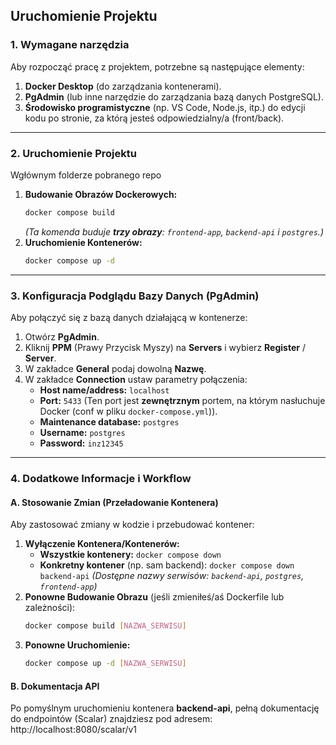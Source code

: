 ## Uruchomienie Projektu

### 1. Wymagane narzędzia
Aby rozpocząć pracę z projektem, potrzebne są następujące elementy:
1.  **Docker Desktop** (do zarządzania kontenerami).
2.  **PgAdmin** (lub inne narzędzie do zarządzania bazą danych PostgreSQL).
3.  **Środowisko programistyczne** (np. VS Code, Node.js, itp.) do edycji kodu po stronie, za którą jesteś odpowiedzialny/a (front/back).

***

### 2. Uruchomienie Projektu
Wgłównym folderze pobranego repo 
1.  **Budowanie Obrazów Dockerowych:**
    ```bash
    docker compose build
    ```
    *(Ta komenda buduje **trzy obrazy**: `frontend-app`, `backend-api` i `postgres`.)*
2.  **Uruchomienie Kontenerów:**
    ```bash
    docker compose up -d
    ```
***

### 3. Konfiguracja Podglądu Bazy Danych (PgAdmin)
Aby połączyć się z bazą danych działającą w kontenerze:

1.  Otwórz **PgAdmin**.
2.  Kliknij **PPM** (Prawy Przycisk Myszy) na **Servers** i wybierz **Register** / **Server**.
3.  W zakładce **General** podaj dowolną **Nazwę**.
4.  W zakładce **Connection** ustaw parametry połączenia:
    * **Host name/address:** `localhost`
    * **Port:** `5433` (Ten port jest **zewnętrznym** portem, na którym nasłuchuje Docker (conf w pliku `docker-compose.yml`)).
    * **Maintenance database:** `postgres`
    * **Username:** `postgres`
    * **Password:** `inz12345`

***

### 4. Dodatkowe Informacje i Workflow

#### A. Stosowanie Zmian (Przeładowanie Kontenera)
Aby zastosować zmiany w kodzie i przebudować kontener:

1.  **Wyłączenie Kontenera/Kontenerów:**
    * **Wszystkie kontenery:** `docker compose down`
    * **Konkretny kontener** (np. sam backend): `docker compose down backend-api`
    *(Dostępne nazwy serwisów: `backend-api`, `postgres`, `frontend-app`)*
2.  **Ponowne Budowanie Obrazu** (jeśli zmieniłeś/aś Dockerfile lub zależności):
    ```bash
    docker compose build [NAZWA_SERWISU]
    ```
3.  **Ponowne Uruchomienie:**
    ```bash
    docker compose up -d [NAZWA_SERWISU]
    ```

#### B. Dokumentacja API
Po pomyślnym uruchomieniu kontenera **backend-api**, pełną dokumentację do endpointów (Scalar) znajdziesz pod adresem:
http://localhost:8080/scalar/v1
